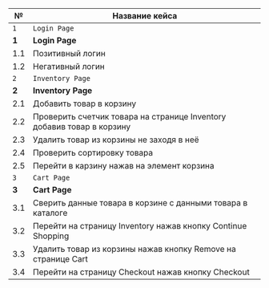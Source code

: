  № | Название кейса 
 --- | ---
```1``` |```Login Page```  
**1**|**Login Page**  
1.1 | Позитивный логин
1.2 | Негативный логин
 ```2``` | ```Inventory Page```
 **2**| **Inventory Page**
2.1 | Добавить товар в корзину
2.2| Проверить счетчик товара на странице Inventory добавив товар в корзину
2.3 | Удалить товар из корзины не заходя в неё
2.4 | Проверить сортировку товара
2.5 | Перейти в карзину нажав на элемент корзина
```3``` | ```Cart Page```
**3**| **Cart Page**
3.1 | Сверить данные товара в корзине с данными товара в каталоге
3.2 | Перейти на страницу Inventory нажав кнопку Continue Shopping
3.3| Удалить товар из корзины нажав кнопку Remove на странице Cart
3.4 | Перейти на страницу Checkout нажав кнопку Checkout
